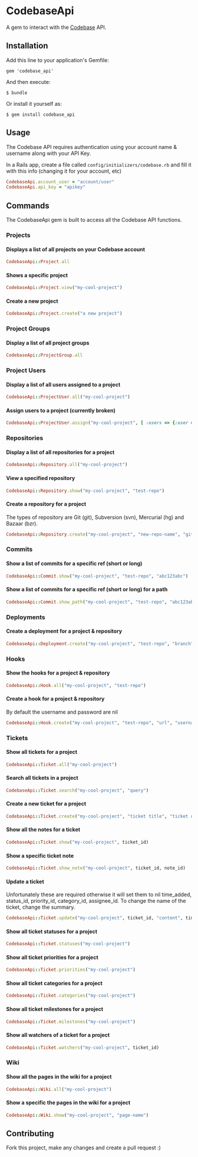 # CodebaseApi

A gem to interact with the [Codebase](http://www.codebasehq.com) API.

## Installation

Add this line to your application's Gemfile:

    gem 'codebase_api'

And then execute:

    $ bundle

Or install it yourself as:

    $ gem install codebase_api

## Usage

The Codebase API requires authentication using your account name & username along with your API Key.

In a Rails app, create a file called `config/initializers/codebase.rb` and fill it with this info (changing it for your account, etc)

```ruby
CodebaseApi.account_user = "account/user"
CodebaseApi.api_key = "apikey"
```

## Commands

The CodebaseApi gem is built to access all the Codebase API functions.


### Projects
#### Displays a list of all projects on your Codebase account
```ruby
CodebaseApi::Project.all
```

#### Shows a specific project
```ruby
CodebaseApi::Project.view("my-cool-project")
```

#### Create a new project
```ruby
CodebaseApi::Project.create("a new project")
```


### Project Groups
#### Display a list of all project groups
```ruby
CodebaseApi::ProjectGroup.all
```


### Project Users
#### Display a list of all users assigned to a project
```ruby
CodebaseApi::ProjectUser.all("my-cool-project")
```

#### Assign users to a project (currently broken)
```ruby
CodebaseApi::ProjectUser.assign("my-cool-project", [ :users => {:user => {:id => 123}, {:user => {:id => 123} } ])
```


### Repositories
#### Display a list of all repositories for a project
```ruby
CodebaseApi::Repository.all("my-cool-project")
```

#### View a specified repository
```ruby
CodebaseApi::Repository.show("my-cool-project", "test-repo")
```

#### Create a repository for a project
The types of repository are Git (git), Subversion (svn), Mercurial (hg) and Bazaar (bzr).
```ruby
CodebaseApi::Repository.create("my-cool-project", "new-repo-name", "git")
```


### Commits
#### Show a list of commits for a specific ref (short or long)
```ruby
CodebaseApi::Commit.show("my-cool-project", "test-repo", "abc123abc")
```

#### Show a list of commits for a specific ref (short or long) for a path
```ruby
CodebaseApi::Commit.show_path("my-cool-project", "test-repo", "abc123abc", "spec/features/admin_spec.rb")
```


### Deployments
#### Create a deployment for a project & repository
```ruby
CodebaseApi::Deployment.create("my-cool-project", "test-repo", "branch", "revision", "environment", "servers")
```


### Hooks
#### Show the hooks for a project & repository
```ruby
CodebaseApi::Hook.all("my-cool-project", "test-repo")
```

#### Create a hook for a project & repository
By default the username and password are nil
```ruby
CodebaseApi::Hook.create("my-cool-project", "test-repo", "url", "username", "password")
```


### Tickets
#### Show all tickets for a project
```ruby
CodebaseApi::Ticket.all("my-cool-project")
```

#### Search all tickets in a project
```ruby
CodebaseApi::Ticket.search("my-cool-project", "query")
```

#### Create a new ticket for a project
```ruby
CodebaseApi::Ticket.create("my-cool-project", "ticket title", "ticket description")
```

#### Show all the notes for a ticket
```ruby
CodebaseApi::Ticket.show("my-cool-project", ticket_id)
```

#### Show a specific ticket note
```ruby
CodebaseApi::Ticket.show_note("my-cool-project", ticket_id, note_id)
```

#### Update a ticket
Unfortunately these are required otherwise it will set them to nil time_added, status_id, priority_id, category_id, assignee_id. To change the name of the ticket, change the summary.
```ruby
CodebaseApi::Ticket.update("my-cool-project", ticket_id, "content", time_added=nil, status_id=nil, priority_id=nil, category_id=nil, assignee_id=nil, summary=nil)
```

#### Show all ticket statuses for a project
```ruby
CodebaseApi::Ticket.statuses("my-cool-project")
```

#### Show all ticket priorities for a project
```ruby
CodebaseApi::Ticket.priorities("my-cool-project")
```

#### Show all ticket categories for a project
```ruby
CodebaseApi::Ticket.categories("my-cool-project")
```

#### Show all ticket milestones for a project
```ruby
CodebaseApi::Ticket.milestones("my-cool-project")
```

#### Show all watchers of a ticket for a project
```ruby
CodebaseApi::Ticket.watchers("my-cool-project", ticket_id)
```

### Wiki
#### Show all the pages in the wiki for a project
```ruby
CodebaseApi::Wiki.all("my-cool-project")
```

#### Show a specific the pages in the wiki for a project
```ruby
CodebaseApi::Wiki.show("my-cool-project", "page-name")
```









## Contributing

Fork this project, make any changes and create a pull request :)